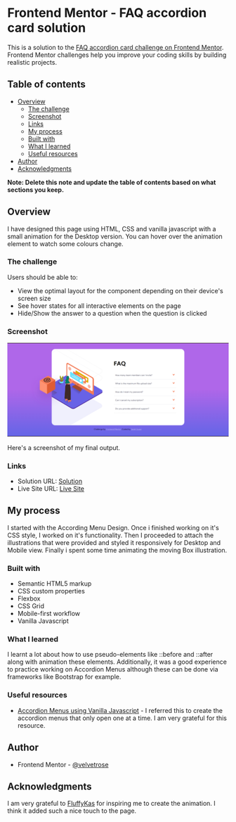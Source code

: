 # Frontend Mentor - FAQ accordion card solution

This is a solution to the [FAQ accordion card challenge on Frontend Mentor](https://www.frontendmentor.io/challenges/faq-accordion-card-XlyjD0Oam). Frontend Mentor challenges help you improve your coding skills by building realistic projects. 

## Table of contents

- [Overview](#overview)
  - [The challenge](#the-challenge)
  - [Screenshot](#screenshot)
  - [Links](#links)
  - [My process](#my-process)
  - [Built with](#built-with)
  - [What I learned](#what-i-learned)
  - [Useful resources](#useful-resources)
- [Author](#author)
- [Acknowledgments](#acknowledgments)

**Note: Delete this note and update the table of contents based on what sections you keep.**

## Overview
I have designed this page using HTML, CSS and vanilla javascript with a small animation for the Desktop version.
You can hover over the animation element to watch some colours change.

### The challenge

Users should be able to:

- View the optimal layout for the component depending on their device's screen size
- See hover states for all interactive elements on the page
- Hide/Show the answer to a question when the question is clicked

### Screenshot

![](./images/outputScreenshot.png)

Here's a screenshot of my final output.

### Links

- Solution URL: [Solution](https://github.com/velvetrose/FAQ-Accordion-Card.git)
- Live Site URL: [Live Site]([https://your-live-site-url.com](https://velvetrose.github.io/FAQ-Accordion-Card/))

## My process

I started with the According Menu Design. Once i finished working on it's CSS style, I worked on it's functionality. Then I proceeded to attach the illustrations that were provided and styled it responsively for Desktop and Mobile view. Finally i spent some time animating the moving Box illustration.

### Built with

- Semantic HTML5 markup
- CSS custom properties
- Flexbox
- CSS Grid
- Mobile-first workflow
- Vanilla Javascript

### What I learned

I learnt a lot about how to use pseudo-elements like ::before and ::after along with animation these elements. Additionally, it was a good experience to practice working on Accordion Menus although these can be done via frameworks like Bootstrap for example.


### Useful resources

- [Accordion Menus using Vanilla Javascript](https://softauthor.com/accordion-menu-in-vanilla-javascript/) - I referred this to create the accordion menus that only open one at a time. I am very grateful for this resource.


## Author

- Frontend Mentor - [@velvetrose](https://www.frontendmentor.io/profile/velvetrose)

## Acknowledgments

I am very grateful to [FluffyKas](https://www.frontendmentor.io/profile/FluffyKas) for inspiring me to create the animation. I think it added such a nice touch to the page.

